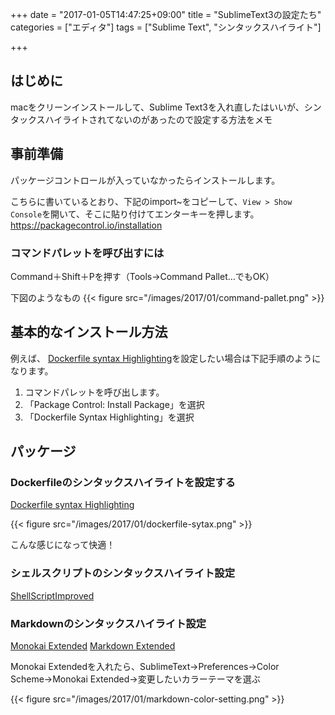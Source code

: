 +++
date = "2017-01-05T14:47:25+09:00"
title = "SublimeText3の設定たち"
categories = ["エディタ"]
tags = ["Sublime Text", "シンタックスハイライト"]

+++
## はじめに

macをクリーンインストールして、Sublime Text3を入れ直したはいいが、シンタックスハイライトされてないのがあったので設定する方法をメモ

## 事前準備

パッケージコントロールが入っていなかったらインストールします。

こちらに書いているとおり、下記のimport~をコピーして、`View > Show Console`を開いて、そこに貼り付けてエンターキーを押します。
<a href="https://packagecontrol.io/installation" target="_blank">https://packagecontrol.io/installation</a>

### コマンドパレットを呼び出すには

Command＋Shift＋Pを押す（Tools→Command Pallet…でもOK）

下図のようなもの
{{< figure src="/images/2017/01/command-pallet.png" >}}

## 基本的なインストール方法

例えば、 <a href="https://packagecontrol.io/packages/Dockerfile%20Syntax%20Highlighting" target="_blank">Dockerfile syntax Highlighting</a>を設定したい場合は下記手順のようになります。

1. コマンドパレットを呼び出します。
2. 「Package Control: Install Package」を選択
3. 「Dockerfile Syntax Highlighting」を選択

## パッケージ

### Dockerfileのシンタックスハイライトを設定する

<a href="https://packagecontrol.io/packages/Dockerfile%20Syntax%20Highlighting" target="_blank">Dockerfile syntax Highlighting</a>

{{< figure src="/images/2017/01/dockerfile-sytax.png" >}}

こんな感じになって快適！


### シェルスクリプトのシンタックスハイライト設定

<a href="https://github.com/jfcherng/Sublime-ShellScriptImproved" target="_blank">ShellScriptImproved</a>

### Markdownのシンタックスハイライト設定

<a href="https://github.com/jonschlinkert/sublime-monokai-extended" target="_blank">Monokai Extended</a>
<a href="https://github.com/jonschlinkert/sublime-markdown-extended" target="_blank">Markdown Extended</a>

Monokai Extendedを入れたら、SublimeText→Preferences→Color Scheme→Monokai Extended→変更したいカラーテーマを選ぶ

{{< figure src="/images/2017/01/markdown-color-setting.png" >}}



